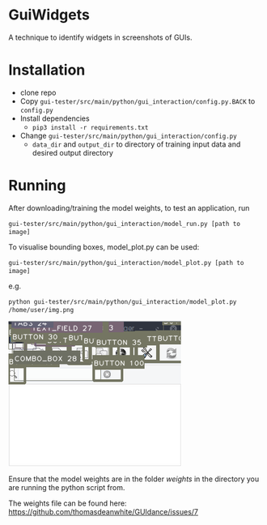 # GuiWidgets #
A technique to identify widgets in screenshots of GUIs. 

# Installation #

- clone repo
- Copy `gui-tester/src/main/python/gui_interaction/config.py.BACK` to `config.py`
- Install dependencies
  - `pip3 install -r requirements.txt`
- Change `gui-tester/src/main/python/gui_interaction/config.py`
  -  `data_dir` and `output_dir` to directory of training input data and desired output directory

# Running #

After downloading/training the model weights, to test an application, run
```
gui-tester/src/main/python/gui_interaction/model_run.py [path to image]
```

To visualise bounding boxes, model_plot.py can be used:
```
gui-tester/src/main/python/gui_interaction/model_plot.py [path to image]
```
e.g.
```
python gui-tester/src/main/python/gui_interaction/model_plot.py /home/user/img.png
```

![Annotated App](https://raw.githubusercontent.com/thomasdeanwhite/GUIdance/master/public/app-annotated.png)

Ensure that the model weights are in the folder _weights_ in the directory you are running the python script from.

The weights file can be found here: https://github.com/thomasdeanwhite/GUIdance/issues/7
